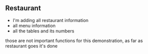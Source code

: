 ## Restaurant

- I'm adding all restaurant information 
- all menu information
- all the tables and its numbers

those are not important functions for this demonstration, as far as restaurant goes it's done